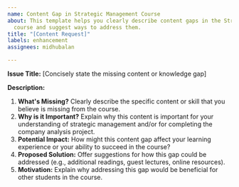 ```yaml
---
name: Content Gap in Strategic Management Course
about: This template helps you clearly describe content gaps in the Strategic Management
  course and suggest ways to address them.
title: "[Content Request]"
labels: enhancement
assignees: midhubalan

---
```


**Issue Title:**  [Concisely state the missing content or knowledge gap]

**Description:**

1. **What's Missing?**  Clearly describe the specific content or skill that you believe is missing from the course.
2. **Why is it Important?** Explain why this content is important for your understanding of strategic management and/or for completing the company analysis project.
3. **Potential Impact:** How might this content gap affect your learning experience or your ability to succeed in the course?
4. **Proposed Solution:**  Offer suggestions for how this gap could be addressed (e.g., additional readings, guest lectures, online resources).
5. **Motivation:**  Explain why addressing this gap would be beneficial for other students in the course.
